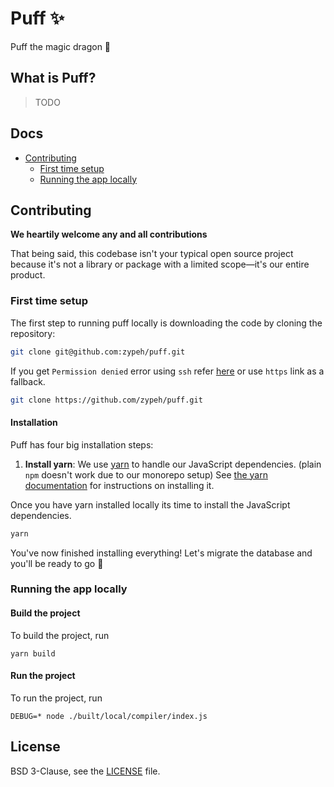 # Puff ✨

Puff the magic dragon 🐉

## What is Puff?

> TODO

## Docs

- [Contributing](#contributing)
  - [First time setup](#first-time-setup)
  - [Running the app locally](#running-the-app-locally)

## Contributing

**We heartily welcome any and all contributions**

That being said, this codebase isn't your typical open source project because it's not a library or package with a limited scope—it's our entire product.

### First time setup

The first step to running puff locally is downloading the code by cloning the repository:

```sh
git clone git@github.com:zypeh/puff.git
```

If you get `Permission denied` error using `ssh` refer [here](https://help.github.com/articles/error-permission-denied-publickey/)
or use `https` link as a fallback.

```sh
git clone https://github.com/zypeh/puff.git
```

#### Installation

Puff has four big installation steps:

1. **Install yarn**: We use [yarn](https://yarnpkg.com) to handle our JavaScript dependencies. (plain `npm` doesn't work due to our monorepo setup) See [the yarn documentation](https://yarnpkg.com/en/docs/install) for instructions on installing it.

Once you have yarn installed locally its time to install the JavaScript dependencies.

```sh
yarn
```

You've now finished installing everything! Let's migrate the database and you'll be ready to go :100:

### Running the app locally

#### Build the project

To build the project, run

```
yarn build
```

#### Run the project

To run the project, run

```
DEBUG=* node ./built/local/compiler/index.js
```

## License

BSD 3-Clause, see the [LICENSE](./LICENSE) file.
